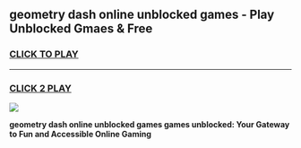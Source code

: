 
## geometry dash online unblocked games - Play Unblocked Gmaes & Free
<h3>
<a href="https://premium.freeplayer.one?title=geometry_dash_online_unblocked_games&ref=19F">CLICK TO PLAY</a></h3>
<hr>

<h3>
<a href="https://premium.freeplayer.one?title=geometry_dash_online_unblocked_games&ref=19F">CLICK 2 PLAY</a>
  
</h3>

<a href="https://premium.freeplayer.one?title=geometry_dash_online_unblocked_games&ref=19F/"><img src="https://clearcache.store/games.png"></a>


**geometry dash online unblocked games games unblocked: Your Gateway to Fun and Accessible Online Gaming**
